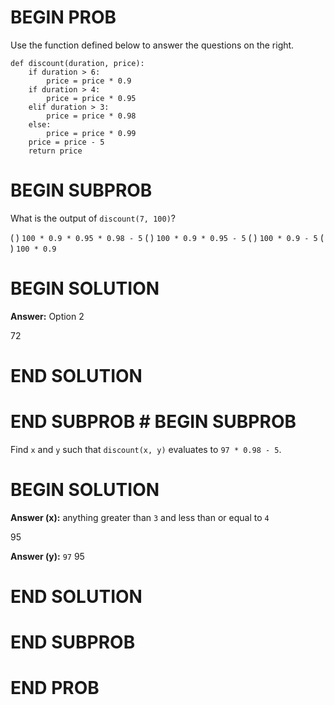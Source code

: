 # BEGIN PROB

Use the function defined below to answer the questions on the right.

    def discount(duration, price):
        if duration > 6:
            price = price * 0.9
        if duration > 4:
            price = price * 0.95 
        elif duration > 3:
            price = price * 0.98
        else:
            price = price * 0.99 
        price = price - 5 
        return price

# BEGIN SUBPROB

What is the output of `discount(7, 100)`?

( ) `100 * 0.9 * 0.95 * 0.98 - 5`
( ) `100 * 0.9 * 0.95 - 5`
( ) `100 * 0.9 - 5`
( ) `100 * 0.9`

# BEGIN SOLUTION

**Answer:** Option 2

<average>72</average>

# END SOLUTION

# END SUBPROB # BEGIN SUBPROB

Find `x` and `y` such that `discount(x, y)` evaluates to
`97 * 0.98 - 5`.

# BEGIN SOLUTION

**Answer (x):** anything greater than `3` and less than or equal to `4`

<average>95</average>

**Answer (y):** `97`
<average>95</average>

# END SOLUTION

# END SUBPROB

# END PROB